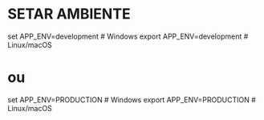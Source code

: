 # SETAR AMBIENTE

set APP_ENV=development  # Windows
export APP_ENV=development  # Linux/macOS
# ou
set APP_ENV=PRODUCTION  # Windows
export APP_ENV=PRODUCTION  # Linux/macOS
